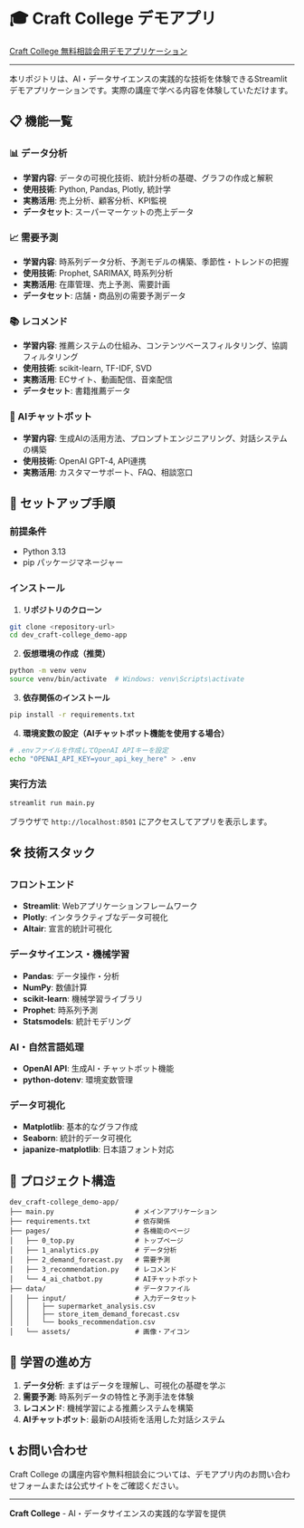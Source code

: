 # 🎓 Craft College デモアプリ

[Craft College 無料相談会用デモアプリケーション](https://craft-college-demo-app.streamlit.app/)

---

本リポジトリは、AI・データサイエンスの実践的な技術を体験できるStreamlitデモアプリケーションです。実際の講座で学べる内容を体験していただけます。

## 📋 機能一覧

### 📊 データ分析
- **学習内容**: データの可視化技術、統計分析の基礎、グラフの作成と解釈
- **使用技術**: Python, Pandas, Plotly, 統計学
- **実務活用**: 売上分析、顧客分析、KPI監視
- **データセット**: スーパーマーケットの売上データ

### 📈 需要予測
- **学習内容**: 時系列データ分析、予測モデルの構築、季節性・トレンドの把握
- **使用技術**: Prophet, SARIMAX, 時系列分析
- **実務活用**: 在庫管理、売上予測、需要計画
- **データセット**: 店舗・商品別の需要予測データ

### 📚 レコメンド
- **学習内容**: 推薦システムの仕組み、コンテンツベースフィルタリング、協調フィルタリング
- **使用技術**: scikit-learn, TF-IDF, SVD
- **実務活用**: ECサイト、動画配信、音楽配信
- **データセット**: 書籍推薦データ

### 🤖 AIチャットボット
- **学習内容**: 生成AIの活用方法、プロンプトエンジニアリング、対話システムの構築
- **使用技術**: OpenAI GPT-4, API連携
- **実務活用**: カスタマーサポート、FAQ、相談窓口

## 🚀 セットアップ手順

### 前提条件
- Python 3.13
- pip パッケージマネージャー

### インストール

1. **リポジトリのクローン**
```bash
git clone <repository-url>
cd dev_craft-college_demo-app
```

2. **仮想環境の作成（推奨）**
```bash
python -m venv venv
source venv/bin/activate  # Windows: venv\Scripts\activate
```

3. **依存関係のインストール**
```bash
pip install -r requirements.txt
```

4. **環境変数の設定（AIチャットボット機能を使用する場合）**
```bash
# .envファイルを作成してOpenAI APIキーを設定
echo "OPENAI_API_KEY=your_api_key_here" > .env
```

### 実行方法

```bash
streamlit run main.py
```

ブラウザで `http://localhost:8501` にアクセスしてアプリを表示します。

## 🛠️ 技術スタック

### フロントエンド
- **Streamlit**: Webアプリケーションフレームワーク
- **Plotly**: インタラクティブなデータ可視化
- **Altair**: 宣言的統計可視化

### データサイエンス・機械学習
- **Pandas**: データ操作・分析
- **NumPy**: 数値計算
- **scikit-learn**: 機械学習ライブラリ
- **Prophet**: 時系列予測
- **Statsmodels**: 統計モデリング

### AI・自然言語処理
- **OpenAI API**: 生成AI・チャットボット機能
- **python-dotenv**: 環境変数管理

### データ可視化
- **Matplotlib**: 基本的なグラフ作成
- **Seaborn**: 統計的データ可視化
- **japanize-matplotlib**: 日本語フォント対応

## 📁 プロジェクト構造

```
dev_craft-college_demo-app/
├── main.py                    # メインアプリケーション
├── requirements.txt           # 依存関係
├── pages/                     # 各機能のページ
│   ├── 0_top.py               # トップページ
│   ├── 1_analytics.py         # データ分析
│   ├── 2_demand_forecast.py   # 需要予測
│   ├── 3_recommendation.py    # レコメンド
│   └── 4_ai_chatbot.py        # AIチャットボット
├── data/                      # データファイル
│   ├── input/                 # 入力データセット
│   │   ├── supermarket_analysis.csv
│   │   ├── store_item_demand_forecast.csv
│   │   └── books_recommendation.csv
│   └── assets/                # 画像・アイコン
```

## 🎯 学習の進め方

1. **データ分析**: まずはデータを理解し、可視化の基礎を学ぶ
2. **需要予測**: 時系列データの特性と予測手法を体験
3. **レコメンド**: 機械学習による推薦システムを構築
4. **AIチャットボット**: 最新のAI技術を活用した対話システム

## 📞 お問い合わせ

Craft College の講座内容や無料相談会については、デモアプリ内のお問い合わせフォームまたは公式サイトをご確認ください。

---

**Craft College** - AI・データサイエンスの実践的な学習を提供
